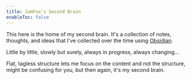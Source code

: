 ```yaml
---
title: JamFox's Second Brain
enableToc: false
---
```


This here is the home of my second brain. It's a collection of notes, thoughts, and ideas that I've collected over the time using [Obsidian](https://obsidian.md/). 

Little by little, slowly but surely, always in progress, always changing...

Flat, tagless structure lets me focus on the content and not the structure, might be confusing for you, but then again, it's my second brain.